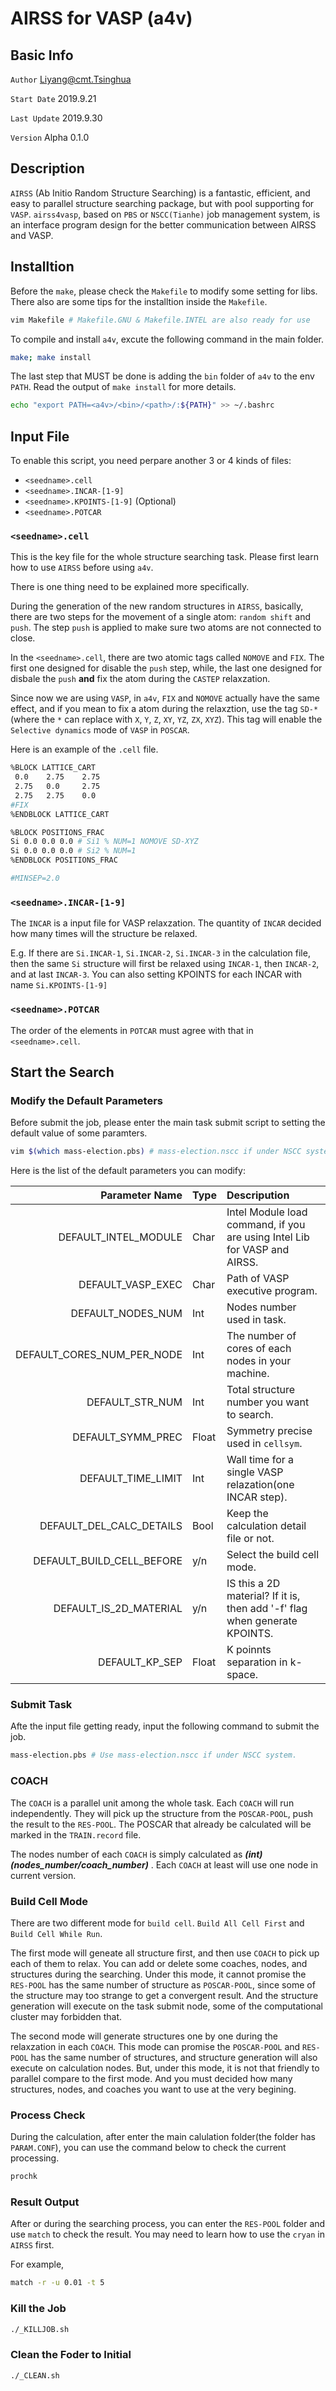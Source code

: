 # AIRSS for VASP (a4v)

## Basic Info

`Author` Liyang@cmt.Tsinghua

`Start Date` 2019.9.21

`Last Update` 2019.9.30

`Version` Alpha 0.1.0

## Description

`AIRSS` (Ab Initio Random Structure Searching) is a fantastic, efficient, and easy to parallel structure searching package, but with pool supporting for `VASP`. `airss4vasp`, based on `PBS` or `NSCC(Tianhe)` job management system, is an interface program design for the better communication between AIRSS and VASP.

## Installtion

Before the `make`, please check the `Makefile` to modify some setting for libs. There also are some tips for the installtion inside the `Makefile`.

```bash
vim Makefile # Makefile.GNU & Makefile.INTEL are also ready for use
```

To compile and install `a4v`, excute the following command in the main folder.

```bash
make; make install
```

The last step that MUST be done is adding the `bin` folder of `a4v` to the env `PATH`. Read the output of `make install` for more details.

```bash
echo "export PATH=<a4v>/<bin>/<path>/:${PATH}" >> ~/.bashrc
```

## Input File
  
To enable this script, you need perpare another 3 or 4 kinds of files:

- `<seedname>.cell`
- `<seedname>.INCAR-[1-9]`
- `<seedname>.KPOINTS-[1-9]` (Optional)
- `<seedname>.POTCAR`

### `<seedname>.cell`

This is the key file for the whole structure searching task. Please first learn how to use `AIRSS` before using `a4v`.

There is one thing need to be explained more specifically.

During the generation of the new random structures in `AIRSS`, basically, there are two steps for the movement of a single atom: `random shift` and `push`. The step `push` is applied to make sure two atoms are not connected to close.

In the `<seedname>.cell`, there are two atomic tags called `NOMOVE` and `FIX`. The first one designed for disable the `push` step, while, the last one designed for disbale the `push` **and** fix the atom during the `CASTEP` relaxzation.

Since now we are using `VASP`, in `a4v`,  `FIX` and `NOMOVE` actually have the same effect, and if you mean to fix a atom during the relaxztion, use the tag `SD-*` (where the `*` can replace with `X`, `Y`, `Z`, `XY`, `YZ`, `ZX`, `XYZ`). This tag will enable the `Selective dynamics` mode of `VASP` in `POSCAR`.

Here is an example of the `.cell` file.

```bash
%BLOCK LATTICE_CART
 0.0    2.75    2.75
 2.75   0.0     2.75
 2.75   2.75    0.0
#FIX
%ENDBLOCK LATTICE_CART

%BLOCK POSITIONS_FRAC
Si 0.0 0.0 0.0 # Si1 % NUM=1 NOMOVE SD-XYZ
Si 0.0 0.0 0.0 # Si2 % NUM=1
%ENDBLOCK POSITIONS_FRAC

#MINSEP=2.0
```

### `<seedname>.INCAR-[1-9]`

The `INCAR` is a input file for VASP relaxzation. The quantity of `INCAR` decided how many times will the structure be relaxed.

E.g. If there are `Si.INCAR-1`, `Si.INCAR-2`, `Si.INCAR-3` in the calculation file, then the same `Si` structure will first be relaxed using `INCAR-1`, then `INCAR-2`, and at last `INCAR-3`. You can also setting KPOINTS for each INCAR with name `Si.KPOINTS-[1-9]`

### `<seedname>.POTCAR`

The order of the elements in `POTCAR` must agree with that in `<seedname>.cell`.

## Start the Search

### Modify the Default Parameters

Before submit the job, please enter the main task submit script to setting the default value of some paramters.

```bash
vim $(which mass-election.pbs) # mass-election.nscc if under NSCC system.
```

Here is the list of the default parameters you can modify:  


|Parameter Name            |Type|Descripution|
|-------------------------:|:----|:-----------|
|DEFAULT_INTEL_MODULE      |Char |Intel Module load command, if you are using Intel Lib for VASP and AIRSS.|
|DEFAULT_VASP_EXEC         |Char |Path of VASP executive program.|
|DEFAULT_NODES_NUM         |Int  |Nodes number used in task.|
|DEFAULT_CORES_NUM_PER_NODE|Int  |The number of cores of each nodes in your machine.|
|DEFAULT_STR_NUM           |Int  |Total structure number you want to search.|
|DEFAULT_SYMM_PREC         |Float|Symmetry precise used in `cellsym`.|
|DEFAULT_TIME_LIMIT        |Int  |Wall time for a single VASP relazation(one INCAR step).|
|DEFAULT_DEL_CALC_DETAILS  |Bool |Keep the calculation detail file or not.|
|DEFAULT_BUILD_CELL_BEFORE |y/n  |Select the build cell mode.|
|DEFAULT_IS_2D_MATERIAL    |y/n  |IS this a 2D material? If it is, then add '-f' flag when generate KPOINTS.|
|DEFAULT_KP_SEP            |Float|K poinnts separation in k-space.|


### Submit Task

Afte the input file getting ready, input the following command to submit the job.

```bash
mass-election.pbs # Use mass-election.nscc if under NSCC system.
```

### COACH

The `COACH` is a parallel unit among the whole task. Each `COACH` will run independently. They will pick up the structure from the `POSCAR-POOL`, push the result to the `RES-POOL`. The POSCAR that already be calculated will be marked in the `TRAIN.record` file.

The nodes number of each `COACH` is simply calculated as ***(int)(nodes_number/coach_number)*** . Each `COACH` at least will use one node in current version.

### Build Cell Mode

There are two different mode for `build cell`. `Build All Cell First` and `Build Cell While Run`.

The first mode will geneate all structure first, and then use `COACH` to pick up each of them to relax. You can add or delete some coaches, nodes, and structures during the searching. Under this mode, it cannot promise the `RES-POOL` has the same number of structure as `POSCAR-POOL`, since some of the structure may too strange to get a convergent result. And the structure generation will execute on the task submit node, some of the computational cluster may forbidden that.

The second mode will generate structures one by one during the relaxzation in each `COACH`. This mode can promise the `POSCAR-POOL` and `RES-POOL` has the same number of structures, and structure generation will also execute on calculation nodes. But, under this mode, it is not that friendly to parallel compare to the first mode. And you must decided how many structures, nodes, and coaches you want to use at the very begining.

### Process Check

During the calculation, after enter the main calulation folder(the folder has `PARAM.CONF`), you can use the command below to check the current processing.

```bash
prochk
```

### Result Output

After or during the searching process, you can enter the `RES-POOL` folder and use `match` to check the result. You may need to learn how to use the `cryan` in `AIRSS` first.

For example,

```bash
match -r -u 0.01 -t 5
```

### Kill the Job

```bash
./_KILLJOB.sh
```

### Clean the Foder to Initial

```bash
./_CLEAN.sh
```
